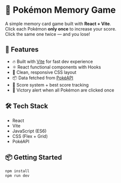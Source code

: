 # 🧠 Pokémon Memory Game

A simple memory card game built with **React + Vite**.  
Click each Pokémon **only once** to increase your score.  
Click the same one twice — and you lose!

## 🚀 Features

- 🔥 Built with [Vite](https://vitejs.dev/) for fast dev experience
- ⚛️ React functional components with Hooks
- 🎨 Clean, responsive CSS layout
- 📦 Data fetched from [PokéAPI](https://pokeapi.co/)
- 🧠 Score system + best score tracking
- 🎉 Victory alert when all Pokémon are clicked once

## 🛠 Tech Stack

- React
- Vite
- JavaScript (ES6)
- CSS (Flex + Grid)
- PokéAPI

## 📦 Getting Started

```bash
npm install
npm run dev
